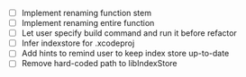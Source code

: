 - [ ] Implement renaming function stem
- [ ] Implement renaming entire function
- [ ] Let user specify build command and run it before refactor
- [ ] Infer indexstore for .xcodeproj
- [ ] Add hints to remind user to keep index store up-to-date
- [ ] Remove hard-coded path to libIndexStore
